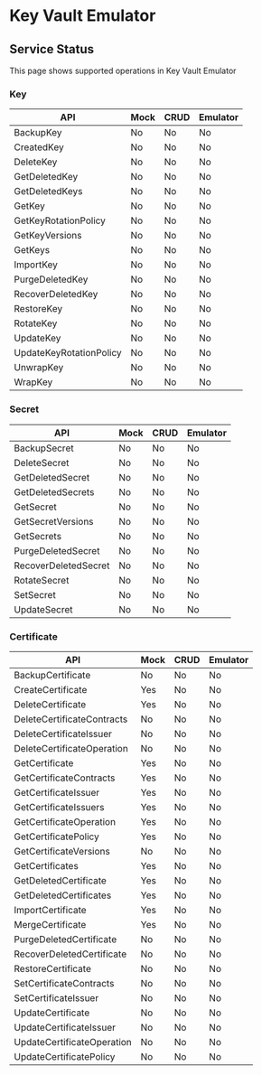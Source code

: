 # Key Vault Emulator

## Service Status

This page shows supported operations in Key Vault Emulator

### Key

| API    | Mock | CRUD | Emulator
| ------- | ------ | ------ | ------ |
| BackupKey | No | No | No 
| CreatedKey | No | No | No 
| DeleteKey | No | No | No 
| GetDeletedKey | No | No | No 
| GetDeletedKeys | No | No | No 
| GetKey | No | No | No 
| GetKeyRotationPolicy | No | No | No 
| GetKeyVersions | No | No | No 
| GetKeys | No | No | No 
| ImportKey | No | No | No 
| PurgeDeletedKey | No | No | No 
| RecoverDeletedKey | No | No | No 
| RestoreKey | No | No | No 
| RotateKey | No | No | No 
| UpdateKey | No | No | No 
| UpdateKeyRotationPolicy | No | No | No 
| UnwrapKey | No | No | No 
| WrapKey | No | No | No 

### Secret

| API    | Mock | CRUD | Emulator
| ------- | ------ | ------ | ------ |
| BackupSecret | No | No | No 
| DeleteSecret | No | No | No 
| GetDeletedSecret | No | No | No 
| GetDeletedSecrets | No | No | No 
| GetSecret | No | No | No 
| GetSecretVersions | No | No | No 
| GetSecrets | No | No | No 
| PurgeDeletedSecret | No | No | No 
| RecoverDeletedSecret | No | No | No 
| RotateSecret | No | No | No 
| SetSecret | No | No | No 
| UpdateSecret | No | No | No 

### Certificate

| API    | Mock | CRUD | Emulator
| ------- | ------ | ------ | ------ |
| BackupCertificate | No | No | No 
| CreateCertificate | Yes | No | No 
| DeleteCertificate | Yes | No | No 
| DeleteCertificateContracts | No | No | No 
| DeleteCertificateIssuer | No | No | No 
| DeleteCertificateOperation  | No | No | No 
| GetCertificate | Yes | No | No 
| GetCertificateContracts | Yes | No | No 
| GetCertificateIssuer | Yes | No | No 
| GetCertificateIssuers | Yes | No | No 
| GetCertificateOperation | Yes | No | No 
| GetCertificatePolicy | Yes | No | No 
| GetCertificateVersions | No | No | No 
| GetCertificates | Yes | No | No 
| GetDeletedCertificate | Yes | No | No 
| GetDeletedCertificates | Yes | No | No 
| ImportCertificate | Yes | No | No 
| MergeCertificate | Yes | No | No 
| PurgeDeletedCertificate | No | No | No 
| RecoverDeletedCertificate | No | No | No 
| RestoreCertificate | No | No | No 
| SetCertificateContracts | No | No | No 
| SetCertificateIssuer | No | No | No 
| UpdateCertificate | No | No | No 
| UpdateCertificateIssuer | No | No | No 
| UpdateCertificateOperation | No | No | No 
| UpdateCertificatePolicy | No | No | No